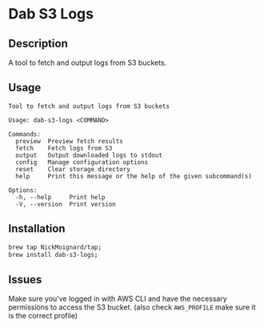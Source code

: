 # Dab S3 Logs

## Description

A tool to fetch and output logs from S3 buckets.

## Usage

```
Tool to fetch and output logs from S3 buckets

Usage: dab-s3-logs <COMMAND>

Commands:
  preview  Preview fetch results
  fetch    Fetch logs from S3
  output   Output downloaded logs to stdout
  config   Manage configuration options
  reset    Clear storage directory
  help     Print this message or the help of the given subcommand(s)

Options:
  -h, --help     Print help
  -V, --version  Print version

```

## Installation

```bash
brew tap NickMoignard/tap;
brew install dab-s3-logs;
```

## Issues

Make sure you've logged in with AWS CLI and have the necessary permissions to access the S3 bucket. (also check `AWS_PROFILE` make sure it is the correct profile)
